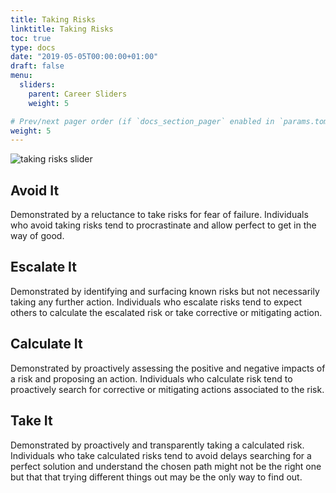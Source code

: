 ```yaml
---
title: Taking Risks
linktitle: Taking Risks
toc: true
type: docs
date: "2019-05-05T00:00:00+01:00"
draft: false
menu:
  sliders:
    parent: Career Sliders
    weight: 5

# Prev/next pager order (if `docs_section_pager` enabled in `params.toml`)
weight: 5
---
```


![taking risks slider](../risk-slider.svg)

## Avoid It

Demonstrated by a reluctance to take risks for fear of failure. Individuals who avoid taking risks tend to procrastinate and allow perfect to get in the way of good.

## Escalate It

Demonstrated by identifying and surfacing known risks but not necessarily taking any further action. Individuals who escalate risks tend to expect others to calculate the escalated risk or take corrective or mitigating action.

## Calculate It

Demonstrated by proactively assessing the positive and negative impacts of a risk and proposing an action. Individuals who calculate risk tend to proactively search for corrective or mitigating actions associated to the risk.

## Take It

Demonstrated by proactively and transparently taking a calculated risk. Individuals who take calculated risks tend to avoid delays searching for a perfect solution and understand the chosen path might not be the right one but that that trying different things out may be the only way to find out.
